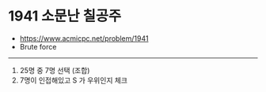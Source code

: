 # 1941 소문난 칠공주

- https://www.acmicpc.net/problem/1941
- Brute force
---
1. 25명 중 7명 선택 (조합)
2. 7명이 인접해있고 S 가 우위인지 체크
